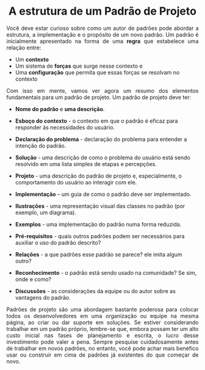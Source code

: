 <h1 align = "center">A estrutura de um Padrão de Projeto</h1>


<p align = "justify">Você deve estar curioso sobre como um autor de padrões pode abordar a estrutura, a implementação e o propósito de um novo padrão. Um padrão é inicialmente apresentado na forma de uma <b>regra</b> que estabelece uma relação entre:</p>

- Um **contexto**
- Um sistema de **forças** que surge nesse contexto e
- Uma **configuração** que permita que essas forças se resolvam no contexto

<p align = "justify">Com isso em mente, vamos ver agora um resumo dos elementos fundamentais para um padrão de projeto. Um padrão de projeto deve ter:</p>

- **Nome do padrão** e **uma descrição**.

- **Esboço do contexto** - o contexto em que o padrão é eficaz para responder às necessidades do usuário.

- **Declaração do problema** - declaração do problema para entender a intenção do padrão.

- **Solução** - uma descrição de como o problema do usuário está sendo resolvido em uma lista simples de etapas e percepções.

- **Projeto** - uma descrição do padrão de projeto e, especialmente, o comportamento do usuário ao interagir com ele.

- **Implementação** – um guia de como o padrão deve ser implementado.

- **Ilustrações** - uma representação visual das classes no padrão (por exemplo, um diagrama).

- **Exemplos** - uma implementação do padrão numa forma reduzida.

- **Pré-requisitos** - quais outros padrões podem ser necessários para auxiliar o uso do padrão descrito?

- **Relações** - a que padrões esse padrão se parece? ele imita algum outro?

- **Reconhecimento** - o padrão está sendo usado na comunidade? Se sim, onde e como?

- **Discussões** - as considerações da equipe ou do autor sobre as vantagens do padrão.

<p align = "justify">Padrões de projeto são uma abordagem bastante poderosa para colocar todos os desenvolvedores em uma organização ou equipe na mesma página, ao criar ou dar suporte em soluções. Se estiver considerando trabalhar em um padrão próprio, lembre-se que, embora possam ter um alto custo inicial nas fases de planejamento e escrita, o lucro desse investimento pode valer a pena. Sempre pesquise cuidadosamente antes de trabalhar em novos padrões, no entanto, você pode achar mais benéfico usar ou construir em cima de padrões já existentes do que começar de novo.</p>
